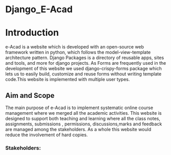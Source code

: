 # Django_E-Acad
<h1> Introduction</h1>
e-Acad is a website which is developed with an open-source web framework written in python, which follows the model-view-template architecture pattern. Django Packages is a directory of reusable apps, sites and tools, and more for django projects. As Forms are frequently used in the development of this website we used django-crispy-forms package which lets us to easily build, customize and reuse forms without writing template code.This website is implemented with multiple user types.
<h2> Aim and Scope</h2>
The main purpose of e-Acad is to implement systematic online course management where we merged all the academic activities. This website is designed to support both teaching and learning where all the class notes, assignments, submissions , permissions, discussions,marks and feedback are managed among the stakeholders. As a whole this website would reduce the involvement of hard copies.
<h3> Stakeholders:</h3>
